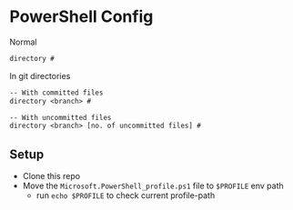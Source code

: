 # PowerShell Config

Normal

```txt
directory #
```

In git directories

```txt
-- With committed files
directory <branch> #

-- With uncommitted files
directory <branch> [no. of uncommitted files] #
```

## Setup

- Clone this repo
- Move the `Microsoft.PowerShell_profile.ps1` file to `$PROFILE` env path
  - run `echo $PROFILE` to check current profile-path
